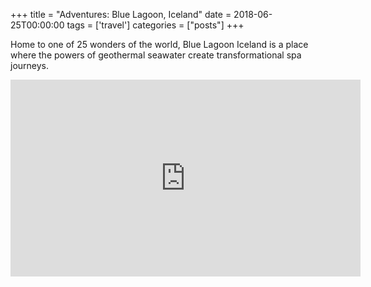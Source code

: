 +++
title = "Adventures: Blue Lagoon, Iceland"
date = 2018-06-25T00:00:00
tags = ['travel']
categories = ["posts"]
+++


Home to one of 25 wonders of the world, Blue Lagoon Iceland is a place where the powers of geothermal seawater create transformational spa journeys.

<iframe width="560" height="315" src="https://www.youtube.com/embed/afQeeP9qyuI" frameborder="0" allow="autoplay; encrypted-media" allowfullscreen></iframe>

